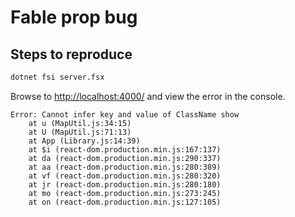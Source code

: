 # Fable prop bug

## Steps to reproduce

```bash
dotnet fsi server.fsx
```

Browse to [http://localhost:4000/](http://localhost:4000/) and view the error in the console.

```
Error: Cannot infer key and value of ClassName show
    at u (MapUtil.js:34:15)
    at U (MapUtil.js:71:13)
    at App (Library.js:14:39)
    at $i (react-dom.production.min.js:167:137)
    at da (react-dom.production.min.js:290:337)
    at aa (react-dom.production.min.js:280:389)
    at vf (react-dom.production.min.js:280:320)
    at jr (react-dom.production.min.js:280:180)
    at mo (react-dom.production.min.js:273:245)
    at on (react-dom.production.min.js:127:105)
```